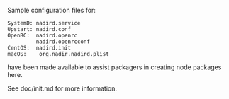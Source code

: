 Sample configuration files for:
```
SystemD: nadird.service
Upstart: nadird.conf
OpenRC:  nadird.openrc
         nadird.openrcconf
CentOS:  nadird.init
macOS:    org.nadir.nadird.plist
```
have been made available to assist packagers in creating node packages here.

See doc/init.md for more information.
